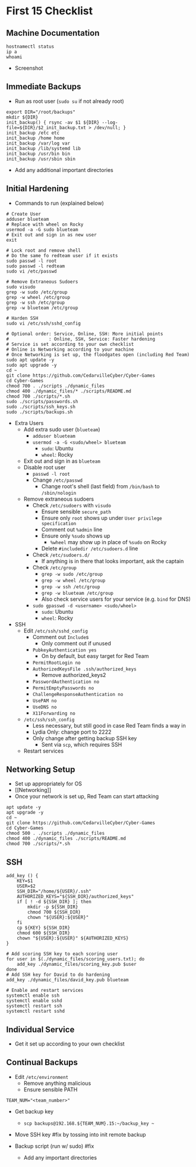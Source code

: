 # First 15 Checklist

## Machine Documentation
```Shell
hostnamectl status
ip a
whoami
```
- Screenshot
## Immediate Backups
- Run as root user (`sudo su` if not already root)
```Shell
export DIR="/root/backups"
mkdir ${DIR}
init_backup() { rsync -av $1 ${DIR} --log-file=${DIR}/$2_init_backup.txt > /dev/null; }
init_backup /etc etc
init_backup /home home
init_backup /var/log var
init_backup /lib/systemd lib
init_backup /usr/bin bin
init_backup /usr/sbin sbin
```

- Add any additional important directories
## Initial Hardening
- Commands to run (explained below)
```Shell
# Create User
adduser blueteam
# Replace with wheel on Rocky
usermod -a -G sudo blueteam
# Exit out and sign in as new user
exit

# Lock root and remove shell
# Do the same fo redteam user if it exists
sudo passwd -l root
sudo passwd -l redteam
sudo vi /etc/passwd

# Remove Extraneous Sudoers
sudo visudo
grep -w sudo /etc/group
grep -w wheel /etc/group
grep -w ssh /etc/group
grep -w blueteam /etc/group

# Harden SSH
sudo vi /etc/ssh/sshd_config

# Optional order: Service, Online, SSH: More initial points
#               : Online, SSH, Service: Faster hardening
# Service is set according to your own checklist
# Online is Networking according to your machine
# Once Networking is set up, the floodgates open (including Red Team)
sudo apt update -y
sudo apt upgrade -y
cd ~
git clone https://github.com/CedarvilleCyber/Cyber-Games
cd Cyber-Games
chmod 700 . ./scripts ./dynamic_files
chmod 400 ./dynamic_files/* ./scripts/README.md
chmod 700 ./scripts/*.sh
sudo ./scripts/passwords.sh
sudo ./scripts/ssh_keys.sh
sudo ./scripts/backups.sh
```
- Extra Users
	- Add extra sudo user (`blueteam`)
		- `adduser blueteam`
		- `usermod -a -G <sudo/wheel> blueteam`
			- `sudo`: Ubuntu
			- `wheel`: Rocky
	- Exit out and sign in as `blueteam`
	- Disable root user
		- `passwd -l root`
		- Change `/etc/passwd`
			- Change root's shell (last field) from `/bin/bash` to `/sbin/nologin`
	- Remove extraneous sudoers
		- Check `/etc/sudoers` with `visudo`
			- Ensure sensible `secure_path`
			- Ensure only `root` shows up under `User privilege specification`
			- Comment out `%admin` line
			- Ensure only `%sudo` shows up
				- `%wheel` may show up in place of `%sudo` on Rocky
			- Delete `#includedir /etc/sudoers.d` line
		- Check `/etc/sudoers.d/`
			- If anything is in there that looks important, ask the captain
		- Check `/etc/group`
			- `grep -w sudo /etc/group`
			- `grep -w wheel /etc/group`
			- `grep -w ssh /etc/group`
			- `grep -w blueteam /etc/group`
			- Also check service users for your service (e.g. `bind` for DNS)
		- `sudo gpasswd -d <username> <sudo/wheel>`
			- `sudo`: Ubuntu
			- `wheel`: Rocky
- SSH
	- Edit `/etc/ssh/sshd_config`
		- Comment out `Include`s
			- Only comment out if unused
		- `PubkeyAuthentication yes`
			- On by default, but easy target for Red Team
		- `PermitRootLogin no`
		- `AuthorizedKeysFile .ssh/authorized_keys`
			- Remove authorized_keys2
		- `PasswordAuthentication no`
		- `PermitEmptyPasswords no`
		- `ChallengeResponseAuthentication no`
		- `UsePAM no`
		- `UseDNS no`
		- `X11Forwarding no`
	- `/etc/ssh/ssh_config`
		- Less necessary, but still good in case Red Team finds a way in
		- Lydia Only: change port to 2222
		- Only change after getting backup SSH key
			- Sent via `scp`, which requires SSH
	- Restart services
## Networking Setup
- Set up appropriately for OS
- [[Networking]]
- Once your network is set up, Red Team can start attacking
```Shell
apt update -y
apt upgrade -y
cd ~
git clone https://github.com/CedarvilleCyber/Cyber-Games
cd Cyber-Games
chmod 500 . ./scripts ./dynamic_files
chmod 400 ./dynamic_files ./scripts/README.md
chmod 700 ./scripts/*.sh
```
## SSH
```Shell
add_key () {
	KEY=$1
	USER=$2
	SSH_DIR="/home/${USER}/.ssh"
	AUTHORIZED_KEYS="${SSH_DIR}/authorized_keys"
	if [ ! -d ${SSH_DIR} ]; then
		mkdir -p ${SSH_DIR}
		chmod 700 ${SSH_DIR}
		chown "${USER}:${USER}" 
	fi
	cp ${KEY} ${SSH_DIR}
	chmod 600 ${SSH_DIR}
	chown "${USER}:${USER}" ${AUTHORIZED_KEYS}
}

# Add scoring SSH key to each scoring user
for user in $(./dynamic_files/scoring_users.txt); do
    add_key ./dynamic_files/scoring_key.pub $user
done
# Add SSH key for David to do hardening
add_key ./dynamic_files/david_key.pub blueteam

# Enable and restart services
systemctl enable ssh
systemctl enable sshd
systemctl restart ssh
systemctl restart sshd
```
## Individual Service
- Get it set up according to your own checklist
## Continual Backups
- Edit `/etc/environment`
	- Remove anything malicious
	- Ensure sensible PATH
```
TEAM_NUM="<team_number>"
```
- Get backup key
	- `scp backups@192.168.${TEAM_NUM}.15:~/backup_key ~`
- Move SSH key #fix by tossing into init remote backup

- Backup script (run w/ sudo) #fix 
	- Add any important directories

